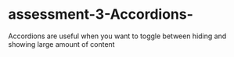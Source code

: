 # assessment-3-Accordions-
Accordions are useful when you want to toggle between hiding and showing large amount of content
